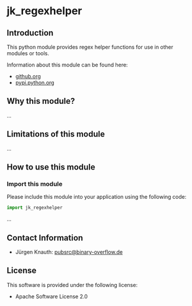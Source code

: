 jk_regexhelper
==========

Introduction
------------

This python module provides regex helper functions for use in other modules or tools.

Information about this module can be found here:

* [github.org](https://github.com/jkpubsrc/python-module-jk-regexhelper)
* [pypi.python.org](https://pypi.python.org/pypi/jk_regexhelper)

Why this module?
----------------

...

Limitations of this module
--------------------------

...

How to use this module
----------------------

### Import this module

Please include this module into your application using the following code:

```python
import jk_regexhelper
```

...

Contact Information
-------------------

* Jürgen Knauth: pubsrc@binary-overflow.de

License
-------

This software is provided under the following license:

* Apache Software License 2.0



